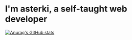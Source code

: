 # I'm asterki, a self-taught web developer

[![Anurag's GitHub stats](https://github-readme-stats.vercel.app/api?username=asterki)](https://github.com/anuraghazra/github-readme-stats)
